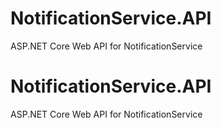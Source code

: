 # NotificationService.API
ASP.NET Core Web API for NotificationService
# NotificationService.API
ASP.NET Core Web API for NotificationService
